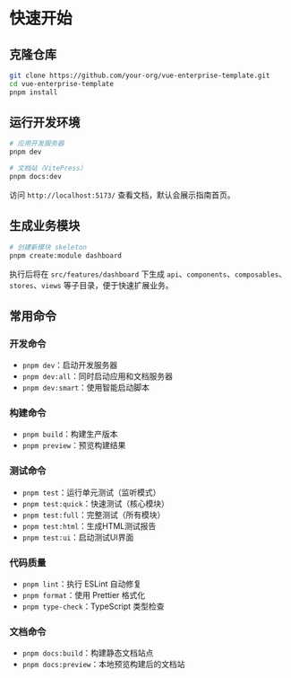 # 快速开始

## 克隆仓库

```bash
git clone https://github.com/your-org/vue-enterprise-template.git
cd vue-enterprise-template
pnpm install
```

## 运行开发环境

```bash
# 应用开发服务器
pnpm dev

# 文档站（VitePress）
pnpm docs:dev
```

访问 `http://localhost:5173/` 查看文档，默认会展示指南首页。

## 生成业务模块

```bash
# 创建新模块 skeleton
pnpm create:module dashboard
```

执行后将在 `src/features/dashboard` 下生成 `api`、`components`、`composables`、`stores`、`views` 等子目录，便于快速扩展业务。

## 常用命令

### 开发命令
- `pnpm dev`：启动开发服务器
- `pnpm dev:all`：同时启动应用和文档服务器
- `pnpm dev:smart`：使用智能启动脚本

### 构建命令
- `pnpm build`：构建生产版本
- `pnpm preview`：预览构建结果

### 测试命令
- `pnpm test`：运行单元测试（监听模式）
- `pnpm test:quick`：快速测试（核心模块）
- `pnpm test:full`：完整测试（所有模块）
- `pnpm test:html`：生成HTML测试报告
- `pnpm test:ui`：启动测试UI界面

### 代码质量
- `pnpm lint`：执行 ESLint 自动修复
- `pnpm format`：使用 Prettier 格式化
- `pnpm type-check`：TypeScript 类型检查

### 文档命令
- `pnpm docs:build`：构建静态文档站点
- `pnpm docs:preview`：本地预览构建后的文档站


